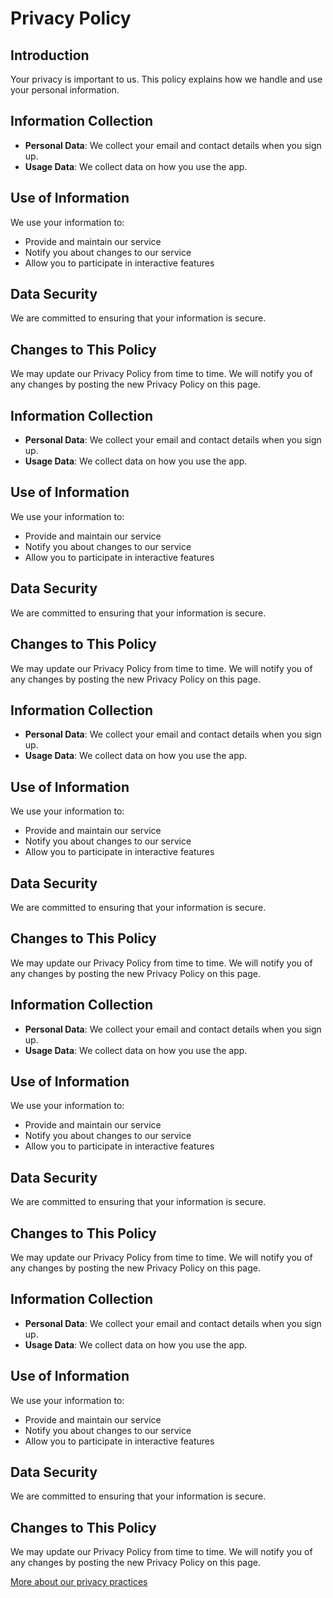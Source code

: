 # Privacy Policy

## Introduction

Your privacy is important to us. This policy explains how we handle and use your personal information.

## Information Collection

* **Personal Data**: We collect your email and contact details when you sign up.
* **Usage Data**: We collect data on how you use the app.

## Use of Information

We use your information to:
* Provide and maintain our service
* Notify you about changes to our service
* Allow you to participate in interactive features

## Data Security

We are committed to ensuring that your information is secure.

## Changes to This Policy

We may update our Privacy Policy from time to time. We will notify you of any changes by posting the new Privacy Policy on this page.

## Information Collection

* **Personal Data**: We collect your email and contact details when you sign up.
* **Usage Data**: We collect data on how you use the app.

## Use of Information

We use your information to:
* Provide and maintain our service
* Notify you about changes to our service
* Allow you to participate in interactive features

## Data Security

We are committed to ensuring that your information is secure.

## Changes to This Policy

We may update our Privacy Policy from time to time. We will notify you of any changes by posting the new Privacy Policy on this page.

## Information Collection

* **Personal Data**: We collect your email and contact details when you sign up.
* **Usage Data**: We collect data on how you use the app.

## Use of Information

We use your information to:
* Provide and maintain our service
* Notify you about changes to our service
* Allow you to participate in interactive features

## Data Security

We are committed to ensuring that your information is secure.

## Changes to This Policy

We may update our Privacy Policy from time to time. We will notify you of any changes by posting the new Privacy Policy on this page.

## Information Collection

* **Personal Data**: We collect your email and contact details when you sign up.
* **Usage Data**: We collect data on how you use the app.

## Use of Information

We use your information to:
* Provide and maintain our service
* Notify you about changes to our service
* Allow you to participate in interactive features

## Data Security

We are committed to ensuring that your information is secure.

## Changes to This Policy

We may update our Privacy Policy from time to time. We will notify you of any changes by posting the new Privacy Policy on this page.

## Information Collection

* **Personal Data**: We collect your email and contact details when you sign up.
* **Usage Data**: We collect data on how you use the app.

## Use of Information

We use your information to:
* Provide and maintain our service
* Notify you about changes to our service
* Allow you to participate in interactive features

## Data Security

We are committed to ensuring that your information is secure.

## Changes to This Policy

We may update our Privacy Policy from time to time. We will notify you of any changes by posting the new Privacy Policy on this page.

[More about our privacy practices](https://example.com/privacy)
